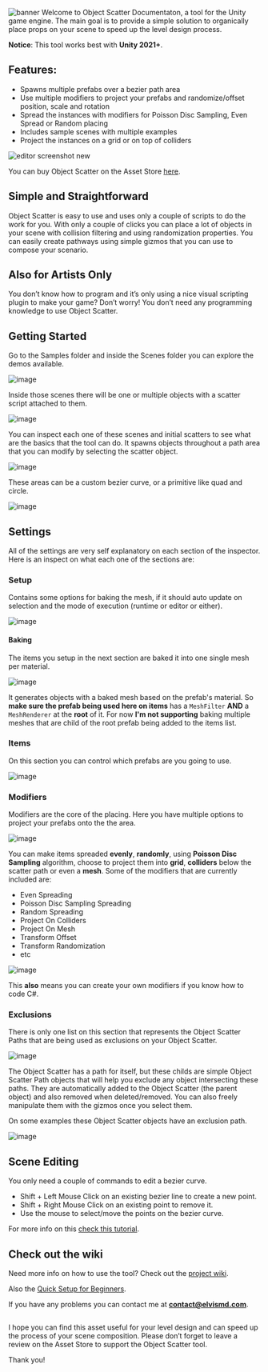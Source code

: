 
![banner](https://user-images.githubusercontent.com/9807602/156608653-227fd8e0-3b0f-42ca-85b9-89d7d81542a0.png)
Welcome to Object Scatter Documentaton, a tool for the Unity game engine.
The main goal is to provide a simple solution to organically place props on your scene to speed up the level design process.

**Notice**: This tool works best with **Unity 2021+**.

## Features:

- Spawns multiple prefabs over a bezier path area
- Use multiple modifiers to project your prefabs and randomize/offset position, scale and rotation
- Spread the instances with modifiers for Poisson Disc Sampling, Even Spread or Random placing
- Includes sample scenes with multiple examples
- Project the instances on a grid or on top of colliders

![editor screenshot new](https://user-images.githubusercontent.com/9807602/156601132-37d0443d-f088-4e79-8535-0c07323955a8.PNG)

You can buy Object Scatter on the Asset Store [here](https://u3d.as/2kJE).

## Simple and Straightforward
Object Scatter is easy to use and uses only a couple of scripts to do the work for you. With only a couple of clicks you can place a lot of objects in your scene with collision filtering and using randomization properties. You can easily create pathways using simple gizmos that you can use to compose your scenario.

## Also for Artists Only
You don’t know how to program and it’s only using a nice visual scripting plugin to make your game? Don’t worry! You don’t need any programming knowledge to use Object Scatter.

## Getting Started
Go to the Samples folder and inside the Scenes folder you can explore the demos available.

![image](https://user-images.githubusercontent.com/9807602/156606095-975da580-9f45-498f-9460-6c3527a0f225.png)

Inside those scenes there will be one or multiple objects with a scatter script attached to them.

![image](https://user-images.githubusercontent.com/9807602/189502875-07523cd0-5d30-4ad6-acac-8d61ad23960e.png)

You can inspect each one of these scenes and initial scatters to see what are the basics that the tool can do.
It spawns objects throughout a path area that you can modify by selecting the scatter object.

![image](https://user-images.githubusercontent.com/9807602/189502943-dd798b26-8318-4eea-802f-04d264d65c07.png)

These areas can be a custom bezier curve, or a primitive like quad and circle.

![image](https://user-images.githubusercontent.com/9807602/189503012-07114be5-6108-4331-9f62-23870ad2433f.png)

## Settings
All of the settings are very self explanatory on each section of the inspector. Here is an inspect on what each one of the sections are:

### Setup
Contains some options for baking the mesh, if it should auto update on selection and the mode of execution (runtime or editor or either).

![image](https://user-images.githubusercontent.com/9807602/189503205-05b433ea-8c52-46a4-bec8-ebffca19c6f2.png)

#### Baking
The items you setup in the next section are baked it into one single mesh per material.

![image](https://user-images.githubusercontent.com/9807602/189505117-b26b1430-9895-41da-bc56-d624b2f1d04b.png)

It generates objects with a baked mesh based on the prefab's material.
So **make sure the prefab being used here on items** has a `MeshFilter` **AND** a `MeshRenderer` at the **root** of it.
For now **I'm not supporting** baking multiple meshes that are child of the root prefab being added to the items list.

### Items
On this section you can control which prefabs are you going to use. 

![image](https://user-images.githubusercontent.com/9807602/189505002-c585b895-ce09-40c0-8c48-2f70012a33a5.png)

### Modifiers
Modifiers are the core of the placing. Here you have multiple options to project your prefabs onto the the area.

![image](https://user-images.githubusercontent.com/9807602/189504777-999a306e-1faf-493f-8d98-1bd9f2a0bf10.png)

You can make items spreaded **evenly**, **randomly**, using **Poisson Disc Sampling** algorithm, choose to project them into **grid**, **colliders** below the scatter path or even a **mesh**. 
Some of the modifiers that are currently included are:
- Even Spreading
- Poisson Disc Sampling Spreading
- Random Spreading
- Project On Colliders
- Project On Mesh
- Transform Offset
- Transform Randomization
- etc

![image](https://user-images.githubusercontent.com/9807602/189504879-b3627dd5-1d3c-440c-b9d3-f2a8a1aaa2af.png)

This **also** means you can create your own modifiers if you know how to code C#. 

### Exclusions
There is only one list on this section that represents the Object Scatter Paths that are being used as exclusions on your Object Scatter. 

![image](https://user-images.githubusercontent.com/9807602/189505246-e07c1719-794c-45cd-b2c2-366188746b1a.png)

The Object Scatter has a path for itself, but these childs are simple Object Scatter Path objects that will help you exclude any object intersecting these paths. 
They are automatically added to the Object Scatter (the parent object) and also removed when deleted/removed. 
You can also freely manipulate them with the gizmos once you select them.

On some examples these Object Scatter objects have an exclusion path. 

![image](https://user-images.githubusercontent.com/9807602/189505238-0a453eb5-ca10-4e2c-85cb-e58d42ed4691.png)

## Scene Editing
You only need a couple of commands to edit a bezier curve.
- Shift + Left Mouse Click on an existing bezier line to create a new point.
- Shift + Right Mouse Click on an existing point to remove it.
- Use the mouse to select/move the points on the bezier curve.

For more info on this [check this tutorial](https://github.com/elvismd/object_scatter_docs/wiki/Scene-View-Tools).

## Check out the wiki
Need more info on how to use the tool? Check out the [project wiki](https://github.com/elvismd/object_scatter_docs/wiki).

Also the [Quick Setup for Beginners](https://github.com/elvismd/object_scatter_docs/wiki/Quick-Setup-for-Beginners).

If you have any problems you can contact me at **contact@elvismd.com**.

##

I hope you can find this asset useful for your level design and can speed up the process of your scene composition. 
Please don’t forget to leave a review on the Asset Store to support the Object Scatter tool.

Thank you!
